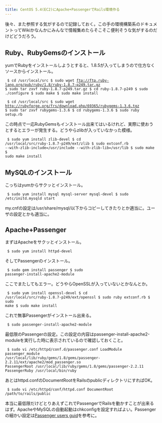 ```yaml
---
title: CentOS 5.4(EC2)にApache+PassengerでRails環境作る
---
```

後々、また参照する気がするので記録しておく。この手の環境構築系のドキュメントってWikiかなんかにみんなで情報集めたらそこそこ便利そうな気がするのだけどどうだろう。

<h2>Ruby、RubyGemsのインストール</h2>
yumでRubyをインストールしようとすると、1.8.5が入ってしまうので仕方なくソースからインストール。

<code><pre>
$ cd /usr/local/src
$ sudo wget ftp://ftp.ruby-lang.org/pub/ruby/1.8/ruby-1.8.7-p249.tar.gz
$ sudo tar zxvf ruby-1.8.7-p249.tar.gz
$ cd ruby-1.8.7-p249
$ sudo ./configure
$ sudo make
$ sudo make install
</pre></code>

<code><pre>
$ cd /usr/local/src
$ sudo wget http://rubyforge.org/frs/download.php/69365/rubygems-1.3.6.tgz
$ sudo tar zxvf rubygems-1.3.6
$ cd rubygems-1.3.6
$ sudo ruby setup.rb
</pre></code>

この時点で一応RubyGemsもインストール出来てはいるけれど、実際に使おうとするとエラーが発生する。どうやらzlibが入っていなかった模様。

<code><pre>
$ sudo yum install zlib-devel
$ cd /usr/local/src/ruby-1.8.7-p249/ext/zlib
$ sudo extconf.rb --with-zlib-include=/usr/include --with-zlib-lib=/usr/lib
$ sudo make
$ sudo make install
</pre></code>
<h2>MySQLのインストール</h2>
こっちはyumからサクッとインストール。

<code><pre>
$ sudo yum install mysql mysql-server mysql-devel
$ sudo /etc/initd.mysqld start
</pre></code>

my.cnfの設定は/usr/share/mysql/以下からコピーしてきたりとか適当に。ユーザの設定とかも適当に。

<h2>Apache+Passenger</h2>
まずはApacheをサクッとインストール。

<code><pre>
$ sudo yum install httpd-devel
</pre></code>

そしてPassengerのインストール。

<code><pre>
$ sudo gem install passenger
$ sudo passenger-install-apache2-module
</pre></code>

ここでまたしてもエラー。どうやらOpenSSLが入っていないとかなんとか。
<code><pre>
$ sudo yum install openssl-devel
$ cd /usr/local/src/ruby-1.8.7-p249/ext/openssl
$ sudo ruby extconf.rb
$ sudo make
$ sudo make install
</pre></code>

これで無事Passengerがインストール出来る。

<code><pre>
$ sudo passenger-install-apache2-module
</pre></code>

最低限のPassengerの設定。この設定の内容はpassenger-install-apache2-moduleを実行した時に表示されているので確認しておくこと。

<code><pre>
$ sudo vi /etc/httpd/conf.d/passenger.conf
LoadModule passenger_module /usr/local/lib/ruby/gems/1.8/gems/passenger-2.2.11/ext/apache2/mod_passenger.so
PassengerRoot /usr/local/lib/ruby/gems/1.8/gems/passenger-2.2.11
PassengerRuby /usr/local/bin/ruby
</pre></code>

あとはhttpd.confのDocumentRootをRailsのpublicディレクトリにすればOK。
<code><pre>
$ sudo vi /etc/httpd/conf/httpd.conf
DocumentRoot /path/to/rails/public
</pre></code>

本当に最低限だけどとりあえずこれでPassengerでRailsを動かすことが出来るはず。ApacheやMySQLの自動起動はchkconfigを設定すればよい。Passengerの細かい設定は<a href='http://www.modrails.com/documentation/Users%20guide.html'>Passenger users guid</a>を参考に。
